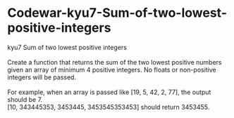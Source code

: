 # Codewar-kyu7-Sum-of-two-lowest-positive-integers
kyu7 Sum of two lowest positive integers
<br><br>
Create a function that returns the sum of the two lowest positive numbers given an array of minimum 4 positive integers. No floats or non-positive integers will be passed.
<br><br>
For example, when an array is passed like [19, 5, 42, 2, 77], the output should be 7.
<br>
[10, 343445353, 3453445, 3453545353453] should return 3453455.
